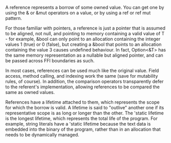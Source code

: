 
A reference represents a borrow of some owned value. You can get one by using the & or &mut operators on a value, or by using a ref or ref mut pattern.

For those familiar with pointers, a reference is just a pointer that is assumed to be aligned, not null, and pointing to memory containing a valid value of T - for example, &bool can only point to an allocation containing the integer values 1 (true) or 0 (false), but creating a &bool that points to an allocation containing the value 3 causes undefined behaviour. In fact, Option<&T> has the same memory representation as a nullable but aligned pointer, and can be passed across FFI boundaries as such.

In most cases, references can be used much like the original value. Field access, method calling, and indexing work the same (save for mutability rules, of course). In addition, the comparison operators transparently defer to the referent's implementation, allowing references to be compared the same as owned values.

References have a lifetime attached to them, which represents the scope for which the borrow is valid. A lifetime is said to "outlive" another one if its representative scope is as long or longer than the other. The 'static lifetime is the longest lifetime, which represents the total life of the program. For example, string literals have a 'static lifetime because the text data is embedded into the binary of the program, rather than in an allocation that needs to be dynamically managed.

